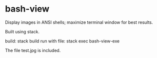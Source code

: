 # bash-view

Display images in ANSI shells; maximize terminal window for best results.

Built using stack.

build: stack build
run with file: stack exec bash-view-exe <test file>

The file test.jpg is included.
